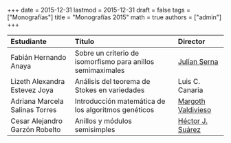 +++
date      = 2015-12-31
lastmod   = 2015-12-31
draft     = false
tags      = ["Monografías"]
title     = "Monografías 2015"
math      = true
authors = ["admin"]
+++

Estudiante | Título | Director 
:----------| :---------- | :----------
Fabián Hernando Anaya | Sobre un criterio de isomorfismo para anillos semimaximales | [Julían Serna](https://matematicas.netlify.app/authors/serna-j/)
Lizeth Alexandra Estevez Joya | Análisis del teorema de Stokes en variedades | Luis C. Canaria 
Adriana Marcela Salinas Torres | Introducción matemática de los algoritmos genéticos | [Margoth Valdivieso](https://matematicas.netlify.app/authors/valdivieso-m/)
Cesar Alejandro Garzón Robelto | Anillos y módulos semisimples | [Héctor J. Suárez](https://matematicas.netlify.app/authors/suarez-h/)
